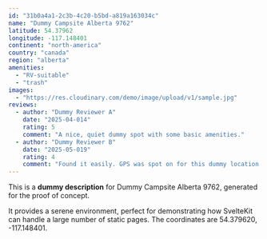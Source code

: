 ```yaml
---
id: "31b0a4a1-2c3b-4c20-b5bd-a819a163034c"
name: "Dummy Campsite Alberta 9762"
latitude: 54.37962
longitude: -117.148401
continent: "north-america"
country: "canada"
region: "alberta"
amenities:
  - "RV-suitable"
  - "trash"
images:
  - "https://res.cloudinary.com/demo/image/upload/v1/sample.jpg"
reviews:
  - author: "Dummy Reviewer A"
    date: "2025-04-014"
    rating: 5
    comment: "A nice, quiet dummy spot with some basic amenities."
  - author: "Dummy Reviewer B"
    date: "2025-05-019"
    rating: 4
    comment: "Found it easily. GPS was spot on for this dummy location."
---
```


This is a **dummy description** for Dummy Campsite Alberta 9762, generated for the proof of concept.

It provides a serene environment, perfect for demonstrating how SvelteKit can handle a large number of static pages. The coordinates are 54.379620, -117.148401.
